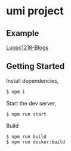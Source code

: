 # umi project


<!-- ## Server Codes -->

## Example
[Luopc1218-Blogs](http://106.52.172.134:8001)

## Getting Started

Install dependencies,

```bash
$ npm i
```

Start the dev server,

```bash
$ npm run start
```

Build

```bash
$ npm run build
$ npm run docker:build
```
